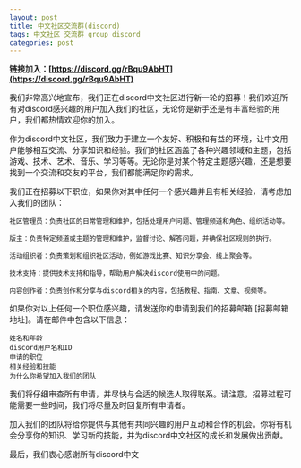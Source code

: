 ```yaml
---
layout: post
title: 中文社区交流群(discord)
tags: 中文社区 交流群 group discord
categories: post
---
```


**链接加入：[https://discord.gg/rBqu9AbHT](https://discord.gg/rBqu9AbHT)**

我们非常高兴地宣布，我们正在discord中文社区进行新一轮的招募！我们欢迎所有对discord感兴趣的用户加入我们的社区，无论你是新手还是有丰富经验的用户，我们都热情欢迎你的加入。

作为discord中文社区，我们致力于建立一个友好、积极和有益的环境，让中文用户能够相互交流、分享知识和经验。我们的社区涵盖了各种兴趣领域和主题，包括游戏、技术、艺术、音乐、学习等等。无论你是对某个特定主题感兴趣，还是想要找到一个交流和交友的平台，我们都能满足你的需求。

我们正在招募以下职位，如果你对其中任何一个感兴趣并且有相关经验，请考虑加入我们的团队：
```
社区管理员：负责社区的日常管理和维护，包括处理用户问题、管理频道和角色、组织活动等。

版主：负责特定频道或主题的管理和维护，监督讨论、解答问题，并确保社区规则的执行。

活动组织者：负责策划和组织社区活动，例如游戏比赛、知识分享会、线上聚会等。

技术支持：提供技术支持和指导，帮助用户解决discord使用中的问题。

内容创作者：负责创作和分享与discord相关的内容，包括教程、指南、文章、视频等。
```
如果你对以上任何一个职位感兴趣，请发送你的申请到我们的招募邮箱 [招募邮箱地址]。请在邮件中包含以下信息：
```
姓名和年龄
discord用户名和ID
申请的职位
相关经验和技能
为什么你希望加入我们的团队
```
我们将仔细审查所有申请，并尽快与合适的候选人取得联系。请注意，招募过程可能需要一些时间，我们将尽量及时回复所有申请者。

加入我们的团队将给你提供与其他有共同兴趣的用户互动和合作的机会。你将有机会分享你的知识、学习新的技能，并为discord中文社区的成长和发展做出贡献。

最后，我们衷心感谢所有discord中文

